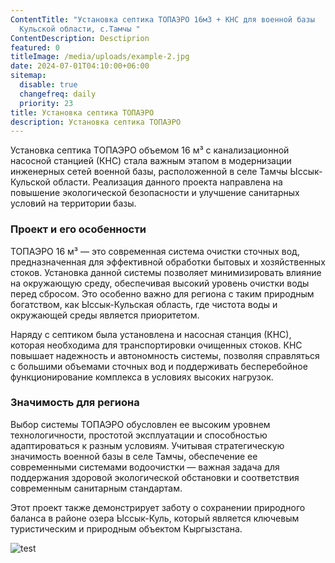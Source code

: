 ```yaml
---
ContentTitle: "Установка септика ТОПАЭРО 16м3 + КНС для военной базы   в Ыссык -
  Кульской области, с.Тамчы "
ContentDescription: Desctiprion
featured: 0
titleImage: /media/uploads/example-2.jpg
date: 2024-07-01T04:10:00+06:00
sitemap:
  disable: true
  changefreq: daily
  priority: 23
title: Установка септика ТОПАЭРО
description: Установка септика ТОПАЭРО
---
```

Установка септика ТОПАЭРО объемом 16 м³ с канализационной насосной станцией (КНС) стала важным этапом в модернизации инженерных сетей военной базы, расположенной в селе Тамчы Ыссык-Кульской области. Реализация данного проекта направлена на повышение экологической безопасности и улучшение санитарных условий на территории базы.

### Проект и его особенности

ТОПАЭРО 16 м³ — это современная система очистки сточных вод, предназначенная для эффективной обработки бытовых и хозяйственных стоков. Установка данной системы позволяет минимизировать влияние на окружающую среду, обеспечивая высокий уровень очистки воды перед сбросом. Это особенно важно для региона с таким природным богатством, как Ыссык-Кульская область, где чистота воды и окружающей среды является приоритетом.

Наряду с септиком была установлена и насосная станция (КНС), которая необходима для транспортировки очищенных стоков. КНС повышает надежность и автономность системы, позволяя справляться с большими объемами сточных вод и поддерживать бесперебойное функционирование комплекса в условиях высоких нагрузок.

### Значимость для региона

Выбор системы ТОПАЭРО обусловлен ее высоким уровнем технологичности, простотой эксплуатации и способностью адаптироваться к разным условиям. Учитывая стратегическую значимость военной базы в селе Тамчы, обеспечение ее современными системами водоочистки — важная задача для поддержания здоровой экологической обстановки и соответствия современным санитарным стандартам.

Этот проект также демонстрирует заботу о сохранении природного баланса в районе озера Ыссык-Куль, который является ключевым туристическим и природным объектом Кыргызстана.

![test](/media/uploads/untitled_7_.jpg "title")
